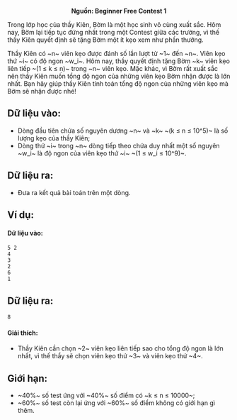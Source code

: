**<center>Nguồn: Beginner Free Contest 1</center>**

Trong lớp học của thầy Kiên, Bờm là một học sinh vô cùng xuất sắc. Hôm nay, Bờm lại tiếp tục đứng nhất trong một Contest giữa các trường, vì thế thầy Kiên quyết định sẽ tặng Bờm một ít kẹo xem như phần thưởng.

Thầy Kiên có ~n~ viên kẹo được đánh số lần lượt từ ~1~ đến ~n~. Viên kẹo thứ ~i~ có độ ngon ~w_i~. Hôm nay, thầy quyết định tặng Bờm ~k~ viên kẹo liên tiếp ~(1 ≤ k ≤ n)~ trong ~n~ viên kẹo. Mặc khác, vì Bờm rất xuất sắc nên thầy Kiên muốn tổng độ ngon của những viên kẹo Bờm nhận được là lớn
nhất. Bạn hãy giúp thầy Kiên tính toán tổng độ ngon của những viên kẹo mà Bờm sẽ nhận được nhé!

## Dữ liệu vào:
- Dòng đầu tiên chứa số nguyên dương ~n~ và ~k~ ~(k ≤ n ≤ 10^5)~ là số lượng kẹo của thầy Kiên;
- Dòng thứ ~i~ trong ~n~ dòng tiếp theo chứa duy nhất một số nguyên ~w_i~ là độ ngon của viên kẹo thứ ~i~ ~(1 ≤ w_i ≤ 10^9)~.

## Dữ liệu ra:
- Đưa ra kết quả bài toán trên một dòng.

## Ví dụ:
#### Dữ liệu vào:
```
5 2
4
3
2
6
1
```

## Dữ liệu ra:
```
8
```

#### Giải thích:
- Thầy Kiên cần chọn ~2~ viên kẹo liên tiếp sao cho tổng độ ngon là lớn nhất, vì thế thầy sẽ chọn viên kẹo thứ ~3~ và viên kẹo thứ ~4~.

## Giới hạn:
- ~40\%~ số test ứng với ~40\%~ số điểm có ~k ≤ n ≤ 10000~;
- ~60\%~ số test còn lại ứng với ~60\%~ số điểm không có giới hạn gì thêm.